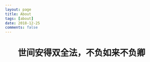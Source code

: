 ```yaml
---
layout: page
title: About
tags: [about]
date: 2018-12-25
comments: false
---
```

      
# <center>世间安得双全法，不负如来不负卿</center>
